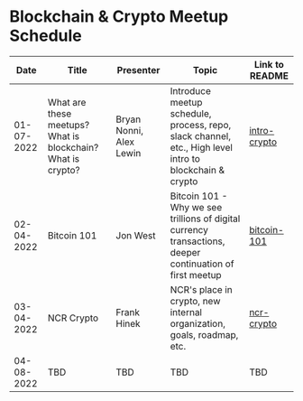 # Blockchain & Crypto Meetup Schedule

|     Date    |        Title        |          Presenter       |                Topic              |                      Link to README                      |
|-------------|---------------------|--------------------------|-----------------------------------|----------------------------------------------------------|
|  01-07-2022 | What are these meetups? What is blockchain? What is crypto?  | Bryan Nonni, Alex Lewin | Introduce meetup schedule, process, repo, slack channel, etc., High level intro to blockchain & crypto | [intro-crypto](meetups/01-07-2022/README.md) |
|  02-04-2022 |  Bitcoin 101  | Jon West | Bitcoin 101 - Why we see trillions of digital currency transactions, deeper continuation of first meetup | [bitcoin-101](meetups/02-04-2022/README.md) |
|  03-04-2022 |  NCR Crypto | Frank Hinek | NCR's place in crypto, new internal organization, goals, roadmap, etc. | [ncr-crypto](meetups/03-04-2022/ncr-crypto.md) |
|  04-08-2022 |  TBD | TBD | TBD | TBD |
